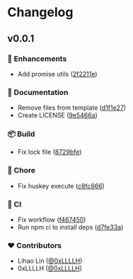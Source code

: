 # Changelog


## v0.0.1


### 🚀 Enhancements

- Add promise utils ([2f2211e](https://github.com/0xLLLLH/utils/commit/2f2211e))

### 📖 Documentation

- Remove files from template ([d1f1e27](https://github.com/0xLLLLH/utils/commit/d1f1e27))
- Create LICENSE ([9e5466a](https://github.com/0xLLLLH/utils/commit/9e5466a))

### 📦 Build

- Fix lock file ([8729bfe](https://github.com/0xLLLLH/utils/commit/8729bfe))

### 🏡 Chore

- Fix huskey execute ([c8fc866](https://github.com/0xLLLLH/utils/commit/c8fc866))

### 🤖 CI

- Fix workflow ([f467450](https://github.com/0xLLLLH/utils/commit/f467450))
- Run npm ci to install deps ([d7fe33a](https://github.com/0xLLLLH/utils/commit/d7fe33a))

### ❤️ Contributors

- Lihao Lin ([@0xLLLLH](http://github.com/0xLLLLH))
- 0xLLLLH ([@0xLLLLH](http://github.com/0xLLLLH))

